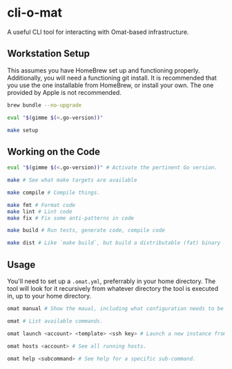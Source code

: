 # cli-o-mat

A useful CLI tool for interacting with Omat-based infrastructure.

## Workstation Setup

This assumes you have HomeBrew set up and functioning properly.  Additionally, you will need a
functioning git install.  It is recommended that you use the one installable from HomeBrew, or
install your own.  The one provided by Apple is not recommended.

```bash
brew bundle --no-upgrade

eval "$(gimme $(<.go-version))"

make setup
```

## Working on the Code

```bash
eval "$(gimme $(<.go-version))" # Activate the pertinent Go version.

make # See what make targets are available

make compile # Compile things.

make fmt # Format code
make lint # Lint code
make fix # Fix some anti-patterns in code

make build # Run tests, generate code, compile code

make dist # Like `make build`, but build a distributable (fat) binary
```

## Usage

You'll need to set up a `.omat.yml`, preferrably in your home directory.  The tool will look for it
recursively from whatever directory the tool is executed in, up to your home directory.

```bash
omat manual # Show the maual, including what configuration needs to be set up.

omat # List available commands.

omat launch <account> <template> <ssh key> # Launch a new instance from a template.

omat hosts <account> # See all running hosts.

omat help <subcommand> # See help for a specific sub-command.
```
